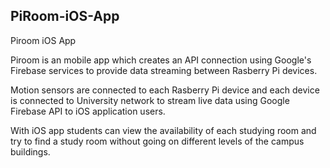 ## PiRoom-iOS-App

Piroom iOS App

Piroom is an mobile app which creates an API connection using Google's Firebase services 
to provide data streaming between Rasberry Pi devices. 

Motion sensors are connected to each Rasberry Pi device and each device is connected to University network to
stream live data using Google Firebase API to iOS application users.

With iOS app students can view the availability of each studying room and try to find a study room 
without going on different levels of the campus buildings.
